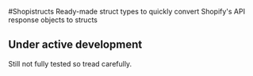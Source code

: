 #Shopistructs
Ready-made struct types to quickly convert Shopify's API response objects to structs

## Under active development
Still not fully tested so tread carefully.
